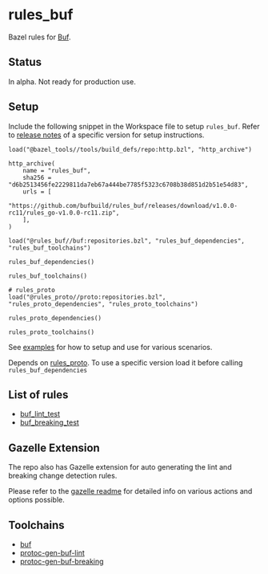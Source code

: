# rules_buf

Bazel rules for [Buf](https://buf.build/).

## Status

In alpha. Not ready for production use.

## Setup

Include the following snippet in the Workspace file to setup `rules_buf`. Refer to [release notes](https://github.com/bufbuild/rules_buf/releases) of a specific version for setup instructions.
```starlark
load("@bazel_tools//tools/build_defs/repo:http.bzl", "http_archive")

http_archive(
    name = "rules_buf",
    sha256 = "d6b2513456fe2229811da7eb67a444be7785f5323c6708b38d851d2b51e54d83",
    urls = [
        "https://github.com/bufbuild/rules_buf/releases/download/v1.0.0-rc11/rules_go-v1.0.0-rc11.zip",
    ],
)

load("@rules_buf//buf:repositories.bzl", "rules_buf_dependencies", "rules_buf_toolchains")

rules_buf_dependencies()

rules_buf_toolchains()

# rules_proto
load("@rules_proto//proto:repositories.bzl", "rules_proto_dependencies", "rules_proto_toolchains")

rules_proto_dependencies()

rules_proto_toolchains()
```

See [examples](examples) for how to setup and use for various scenarios.

Depends on [rules_proto](https://github.com/bazelbuild/rules_proto). To use a specific version load it before calling `rules_buf_dependencies`

## List of rules
- [buf_lint_test](/buf#buf_lint_test)
- [buf_breaking_test](/buf#buf_lint_test)

## Gazelle Extension

The repo also has Gazelle extension for auto generating the lint and breaking change detection rules.

Please refer to the [gazelle readme](/gazelle/buf) for detailed info on various actions and options possible.

## Toolchains

- [buf](/tools)
- [protoc-gen-buf-lint](/tools)
- [protoc-gen-buf-breaking](/tools)
